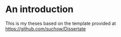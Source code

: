 An introduction
===============

This is my theses based on the template provided at https://github.com/suchow/Dissertate

